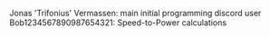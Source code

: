 Jonas 'Trifonius' Vermassen: main initial programming
discord user Bob1234567890987654321: Speed-to-Power calculations